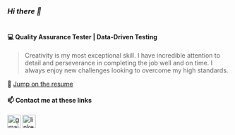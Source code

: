 ### *Hi there 👋*
#
#### 💻 **Quality Assurance Tester | Data-Driven Testing**

> Creativity is my most exceptional skill. I have incredible attention to detail and perseverance in completing the job well and on time. I always enjoy new challenges looking to overcome my high standards.

📄 [Jump on the resume](https://github.com/juba97/Resume)

#### 📫 Contact me at these links
[<img src='https://upload.wikimedia.org/wikipedia/commons/thumb/7/7e/Gmail_icon_%282020%29.svg/512px-Gmail_icon_%282020%29.svg.png' alt='gmail' height='30'>](mailto:jubikokoguashvili97@gmail.com) [<img src='https://icons.veryicon.com/png/Internet%20%26%20Web/Simple%201/linkedin.png' alt='linkedin' height='30'>](https://www.linkedin.com/in/jubakoguashvili/) 
